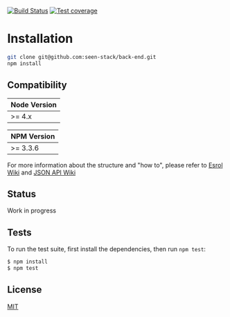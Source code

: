 [![Build Status][travis-image]][travis-url]
[![Test coverage][coveralls-image]][coveralls-url]

# Installation

```sh
git clone git@github.com:seen-stack/back-end.git
npm install
```

## Compatibility

| Node Version |
| ---- |
| >= 4.x |

| NPM Version |
| ---- |
| >= 3.3.6 |

For more information about the structure and "how to", please refer to [Esrol Wiki](https://github.com/esrol/esrol-server-app/wiki) and [JSON API Wiki](http://jsonapi.org/format/)

## Status
Work in progress

## Tests

  To run the test suite, first install the dependencies, then run `npm test`:

```bash
$ npm install
$ npm test
```

## License

[MIT](https://github.com/esrol/esrol-initializer/blob/master/LICENSE)

[travis-image]: https://travis-ci.org/seen-stack/back-end.svg?branch=master
[travis-url]: https://travis-ci.org/seen-stack/back-end
[coveralls-image]: https://coveralls.io/repos/seen-stack/back-end/badge.svg
[coveralls-url]: https://coveralls.io/r/seen-stack/back-end